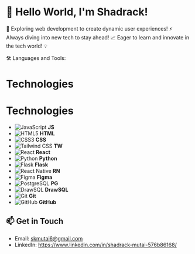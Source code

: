 # 👋 Hello World, I'm Shadrack!

🌟 Exploring web development to create dynamic user experiences!
⚡ Always diving into new tech to stay ahead!
📈 Eager to learn and innovate in the tech world! 💡

🛠️ Languages and Tools:

# Technologies

# Technologies

- ![JavaScript](https://img.icons8.com/color/48/000000/javascript.png) **JS**
- ![HTML5](https://img.icons8.com/color/48/000000/html-5.png) **HTML**
- ![CSS3](https://img.icons8.com/color/48/000000/css3.png) **CSS**
- ![Tailwind CSS](https://img.icons8.com/color/48/000000/tailwindcss.png) **TW**
- ![React](https://img.icons8.com/color/48/000000/react-native.png) **React**
- ![Python](https://img.icons8.com/color/48/000000/python.png) **Python**
- ![Flask](https://img.icons8.com/ios/50/000000/flask.png) **Flask**
- ![React Native](https://img.icons8.com/color/48/000000/react-native.png) **RN**
- ![Figma](https://img.icons8.com/color/48/000000/figma.png) **Figma**
- ![PostgreSQL](https://img.icons8.com/ios/50/000000/postgresql.png) **PG**
- ![DrawSQL](https://img.icons8.com/ios/50/000000/sql-database.png) **DrawSQL**
- ![Git](https://img.icons8.com/color/48/000000/git.png) **Git**
- ![GitHub](https://img.icons8.com/color/48/000000/github.png) **GitHub**

## 📫 Get in Touch

- Email: skmutai6@gmail.com
- LinkedIn: https://www.linkedin.com/in/shadrack-mutai-576b86168/
